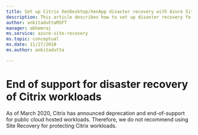 ```yaml
---
title: Set up Citrix XenDesktop/XenApp disaster recovery with Azure Site Recovery 
description: This article describes how to set up disaster recovery fo Citrix XenDesktop and XenApp deployments using Azure Site Recovery.
author: ankitaduttaMSFT
manager: abhemraj
ms.service: azure-site-recovery
ms.topic: conceptual
ms.date: 11/27/2018
ms.author: ankitadutta

---
```

# End of support for disaster recovery of Citrix workloads

As of March 2020, Citrix has announced deprecation and end-of-support for public cloud hosted workloads. Therefore, we do not recommend using Site Recovery for protecting Citrix workloads.
